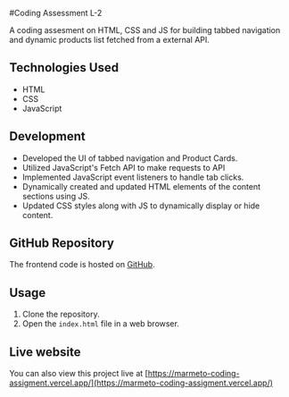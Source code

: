 #Coding Assessment L-2

A coding assesment on HTML, CSS and JS for building tabbed navigation and dynamic products list fetched from a external API.

## Technologies Used

- HTML
- CSS
- JavaScript

## Development

- Developed the UI of tabbed navigation and Product Cards.
- Utilized JavaScript's Fetch API to make requests to API
- Implemented JavaScript event listeners to handle tab clicks.
- Dynamically created and updated HTML elements of the content sections using JS.
- Updated CSS styles along with JS to dynamically display or hide content.

## GitHub Repository

The frontend code is hosted on [GitHub](https://github.com/codingspidy/marmeto-assignment).

## Usage

1. Clone the repository.
2. Open the `index.html` file in a web browser.

##  Live website

You can also view this project live at [https://marmeto-coding-assigment.vercel.app/](https://marmeto-coding-assigment.vercel.app/) 
